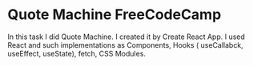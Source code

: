 # Quote Machine FreeCodeCamp

In this task I did Quote Machine. I created it by Create React App. I used React and such implementations as Components, Hooks ( useCallabck, useEffect, useState), fetch, CSS Modules.
